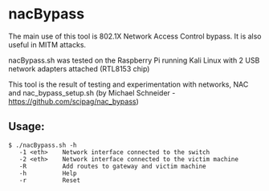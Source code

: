 # nacBypass
The main use of this tool is 802.1X Network Access Control bypass. It is also useful in MITM attacks.

nacBypass.sh was tested on the Raspberry Pi running Kali Linux with 2 USB network adapters attached (RTL8153 chip)

This tool is the result of testing and experimentation with networks, NAC and nac_bypass_setup.sh (by Michael Schneider - https://github.com/scipag/nac_bypass)

## Usage:
```
$ ./nacBypass.sh -h
   -1 <eth>    Network interface connected to the switch
   -2 <eth>    Network interface connected to the victim machine
   -R          Add routes to gateway and victim machine
   -h          Help
   -r          Reset
```
